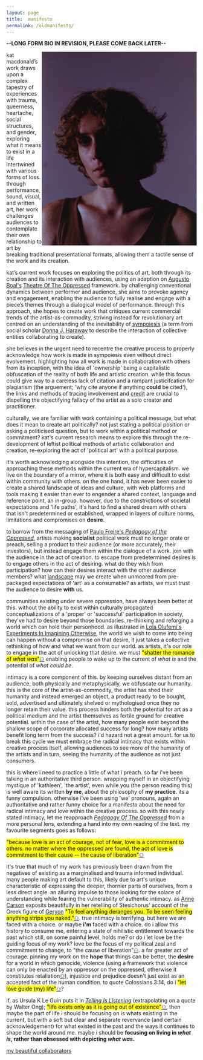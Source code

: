 ```yaml
---
layout: page
title:  manifesto
permalink: /oldmanifesto/
---
```



**--LONG FORM BIO IN REVISION, PLEASE COME BACK LATER--**


[<img src="/assets/img/me/closeup.jpeg" height="512px" width="410px" ALIGN="right"/>](## "photo by Niamh Bennett")

kat macdonald’s work draws upon a complex tapestry of experiences with trauma, queerness, heartache, social structures, and gender, exploring what it means to exist in a life intertwined with various forms of loss. through performance, sound, visual, and written art, her work challenges audiences to contemplate their own relationship to art by breaking traditional presentational formats, allowing them a tactile sense of the work and its creation.

kat’s current work focuses on exploring the politics of art, both through its creation and its interaction with audiences, using an adaption on [Augusto Boal's][boal] [Theatre Of The Oppressed][toto] framework. by challenging conventional dynamics between performer and audience, she aims to provoke agency and engagement, enabling the audience to fully realise and engage with a piece’s themes through a dialogical model of performance. through this approach, she hopes to create work that critiques current commercial trends of the artist-as-commodity, striving instead for revolutionary art centred on an understanding of the inevitability of [sympoiesis][symp] (a term from social scholar [Donna J. Haraway][djh] to describe the interaction of collective entities collaborating to create).

she believes in the urgent need to recentre the creative process to properly acknowledge how work is made in sympoiesis even without direct evolvement. highlighting how all work is made in collaboration with others from its inception, with the idea of 'ownership' being a capitalistic obfuscation of the reality of both life and artistic creation. while this focus could give way to a careless lack of citation and a rampant justicifcation for plagiarism (the arguement; 'why cite anyone if anything **could** be cited'), the links and methods of tracing involvement and [credit][multicit] are crucial to dispelling the objectifying fallacy of the artist as a solo creator and practitioner.

culturally, we are familiar with work containing a political message, but what does it mean to create art politically? not just stating a political position or asking a politicised question, but to work within a political method or commitment? kat's current research means to explore this through the re-development of leftist political methods of artistic collaboration and creation, re-exploring the act of 'political art' with a political purpose. 

it's worth acknowledging alongside this intention, the difficulties of approaching these methods within the current era of hypercapitalism. we live on the boundary of a mirror, where it is both easy and difficult to exist within community with others. on the one hand, it has never been easier to create a shared landscape of ideas and culture, with web platforms and tools making it easier than ever to engender a shared context, language and reference point, an in-group. however, due to the constrictions of societal expectations and 'life paths', it's hard to find a shared dream with others that isn't predetermined or established, wrapped in layers of culture norms, limitations and compromises on **desire**.

to borrow from the messaging of [Paulo Freire's *Pedagogy of the Oppressed*][potp], artists making **socialist** political work must no longer orate or preach, selling  a product to their audience (or more accurately, their investors), but instead engage them within the dialogue of a work. join with the audience in the act of creation. to escape from predetermined desires is to engage others in the act of desiring. what do they wish from participation? how can their desires interact with the other audience members? what [landscape][personalaesthetics] may we create when unmoored from pre-packaged expectations of 'art' as a consumable? as artists, we must trust the audience to desire **with** us.

communities existing under severe oppression, have always been better at this. without the ability to exist within culturally propagated conceptualizations of a 'proper' or 'successful' participation in society, they've had to desire beyond those boundaries. re-thinking and reforging a world which can hold their personhood. as illustrated in [Lola Olufemi's][lolalink] [Experiments In Imagining Otherwise][eiio], the world we wish to come into being can happen without a compromise on that desire, it just takes a collective rethinking of how and what we want from our world. as artists, it's our role to engage in the act of unlocking that desire. we must <mark>"shatter the romance of <i>what was</i>"</mark>[⚇][eiio] enabling people to wake up to the current of *what is* and the potential of *what could be*.

intimacy is a core component of this. by keeping ourselves distant from an audience, both physically and metaphysically, we obfuscate our humanity. this is the core of the artist-as-commodity, the artist has shed their humanity and instead emerged an object, a product ready to be bought, sold, advertised and ultimately shelved or mythologised once they no longer retain their value. this process hinders both the potential for art as a political medium and the artist themselves as fertile ground for creative potential. within the case of the artist, how many people exist beyond the shallow scope of corporate allocated success for long? how many artists benefit long term from the success? i'd hazard not a great amount. for us to break this cycle we must embrace the radical intimacy that exists within creative process itself, allowing audiences to see more of the humanity of the artists and in turn, seeing the humanity of the audience as not just consumers.

this is where i need to practice a little of what i preach. so far i've been talking in an authoritative third person. wrapping myself in an objectifying mystique of 'kathleen', 'the artist', even while you (the person reading this) is well aware its written **by me**, about the philosophy of **my practice**. its a funny compulsion. otherwise i've been using 'we' pronouns, again an authoritative and rather funny choice for a manifesto about the need for radical intimacy and love within the creative process. so with this newly stated intimacy, let me reapproach [*Pedagogy Of The Oppressed*][potp] from a more personal lens, extending a hand into my own reading of the text. my favourite segments goes as follows: 

<mark>"because love is an act of courage, not of fear, love is a commitment to others. no matter where the oppressed are found, the act of love is commitment to their cause -- the cause of liberation"</mark>[⚇][potp]

it's true that much of my work has previously been drawn from the negatives of existing as a marginalised and trauma informed individual. many people making art default to this, likely due to art's unique characteristic of expressing the deeper, thornier parts of ourselves, from a less direct angle. an alluring impulse to those looking for the solace of understanding while fearing the vulnerability of authentic intimacy. as [Anne Carson][carson] exposits beautifully in her retelling of Stesichorus' account of the Greek figure of [Geryon][geryon] <mark>"To feel anything deranges you. To be seen feeling anything strips you naked."</mark>[⚇][reddoc]. true intimacy is terrifying. but here we are faced with a choice. or maybe **i'm** faced with a choice. do i allow this history to consume me, entering a state of nihilistic entitlement towards the past which still, on some painful level, holds me? or do i let love be the guiding focus of my work? love be the focus of my political zeal and commitment to change, to "the cause of liberation"[⚇][potp]. a far greater act of courage. pinning my work on the **hope** that things can be better, the **desire** for a world in which genocide, violence (using a framework that violence can only be enacted by an oppressor on the oppressed, otherwise it constitutes retaliation[⚇][potp]), injustice and prejudice doesn't just exist as an accepted fact of the human condition. to quote Colossians 3:14, do i <mark>"let love guide (my) life"</mark>[⚇][colossians]?

if, as Ursula K Le Guin puts it in [*Telling Is Listening*][til] (extrapolating on a quote by Walter Ong); <mark>"life exists only as it is going out of existence"</mark>[⚇][til], then maybe the part of life i should be focusing on is whats existing in the current, but with a soft but clear and separate revervance (and certain acknowledgement) for what existed in the past and the ways it continues to shape the world around me. maybe i should be **focusing on living in *what is*, rather than obsessed with depicting *what was*.**

[my beautiful collaborators][collabs]

[collabs]: /collaborators/
[boal]: https://en.wikipedia.org/wiki/Augusto_Boal
[lclo]: https://lclo.otherkat.com/
[johan]: https://en.wikipedia.org/wiki/Johannes_Birringer
[dap]: https://dap-lab.brunel.ac.uk/arch.html
[symp]: https://en.wiktionary.org/wiki/sympoiesis
[toto]: http://actingnow.co.uk/what-is-theatre-of-the-oppressed/
[djh]: https://en.wikipedia.org/wiki/Donna_Haraway
[ilohe]:/works/2023-08-01-i-love-or-hate-everyday
[multicit]: https://www.servinglibrary.org/journal/17/multidimensional-citation
[personalaesthetics]: https://myfriendpokey.tumblr.com/post/705461201521573889/personal-aesthetics
[potp]: https://envs.ucsc.edu/internships/internship-readings/freire-pedagogy-of-the-oppressed.pdf
[lolalink]: https://lolaolufemi.co.uk/
[eiio]: https://www.hajarpress.com/books/experiments-in-imagining-otherwise
[til]: https://www.are.na/block/26087972
[geryon]: https://en.wikipedia.org/wiki/Geryon
[carson]: https://en.wikipedia.org/wiki/Anne_Carson
[reddoc]: https://en.wikipedia.org/wiki/Red_Doc
[colossians]: https://en.wikipedia.org/wiki/Epistle_to_the_Colossians